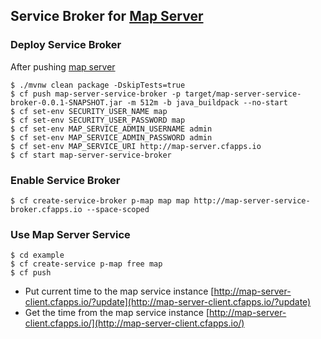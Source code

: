 ## Service Broker for [Map Server](https://github.com/Pivotal-Japan/map-server)


### Deploy Service Broker

After pushing [map server](https://github.com/Pivotal-Japan/map-server#run-on-pivotal-web-services)

``` console
$ ./mvnw clean package -DskipTests=true
$ cf push map-server-service-broker -p target/map-server-service-broker-0.0.1-SNAPSHOT.jar -m 512m -b java_buildpack --no-start
$ cf set-env SECURITY_USER_NAME map
$ cf set-env SECURITY_USER_PASSWORD map
$ cf set-env MAP_SERVICE_ADMIN_USERNAME admin
$ cf set-env MAP_SERVICE_ADMIN_PASSWORD admin
$ cf set-env MAP_SERVICE_URI http://map-server.cfapps.io
$ cf start map-server-service-broker
```

### Enable Service Broker

``` console
$ cf create-service-broker p-map map map http://map-server-service-broker.cfapps.io --space-scoped
```


### Use Map Server Service

``` console
$ cd example
$ cf create-service p-map free map
$ cf push
```

* Put current time to the map service instance [http://map-server-client.cfapps.io/?update](http://map-server-client.cfapps.io/?update)
* Get the time from the map service instance [http://map-server-client.cfapps.io/](http://map-server-client.cfapps.io/)